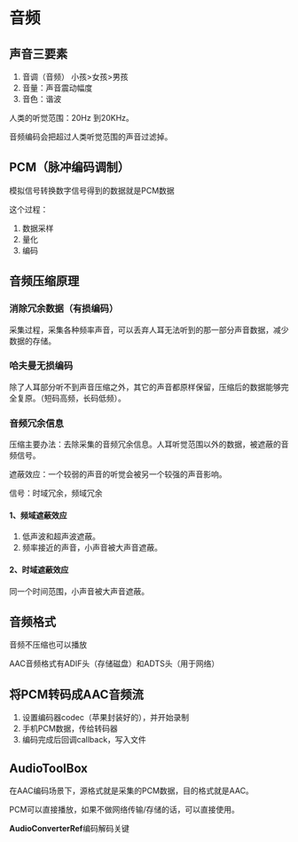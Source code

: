 # 音频

## 声音三要素

1. 音调（音频） 小孩>女孩>男孩
2. 音量：声音震动幅度
3. 音色：谐波

人类的听觉范围：20Hz 到20KHz。

音频编码会把超过人类听觉范围的声音过滤掉。

## PCM（脉冲编码调制）

模拟信号转换数字信号得到的数据就是PCM数据

这个过程：

1. 数据采样
2. 量化
3. 编码

## 音频压缩原理

### 消除冗余数据（有损编码）

采集过程，采集各种频率声音，可以丢弃人耳无法听到的那一部分声音数据，减少数据的存储。

### 哈夫曼无损编码

除了人耳部分听不到声音压缩之外，其它的声音都原样保留，压缩后的数据能够完全复原。（短码高频，长码低频）。

### 音频冗余信息

压缩主要办法：去除采集的音频冗余信息。人耳听觉范围以外的数据，被遮蔽的音频信号。

遮蔽效应：一个较弱的声音的听觉会被另一个较强的声音影响。

信号：时域冗余，频域冗余

#### 1、频域遮蔽效应

1. 低声波和超声波遮蔽。
2. 频率接近的声音，小声音被大声音遮蔽。

#### 2、时域遮蔽效应

同一个时间范围，小声音被大声音遮蔽。

## 音频格式

音频不压缩也可以播放

AAC音频格式有ADIF头（存储磁盘）和ADTS头（用于网络）

## 将PCM转码成AAC音频流

1. 设置编码器codec（苹果封装好的），并开始录制
2. 手机PCM数据，传给转码器
3. 编码完成后回调callback，写入文件

## AudioToolBox

在AAC编码场景下，源格式就是采集的PCM数据，目的格式就是AAC。

PCM可以直接播放，如果不做网络传输/存储的话，可以直接使用。

**AudioConverterRef**编码解码关键